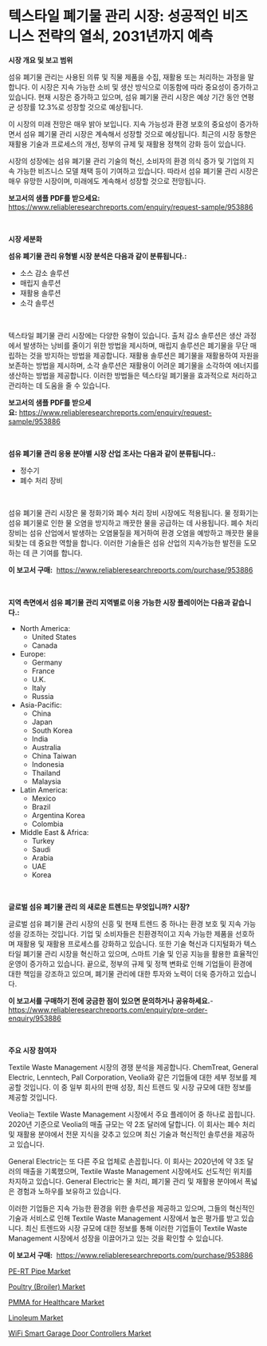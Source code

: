 <p><h1>텍스타일 폐기물 관리 시장: 성공적인 비즈니스 전략의 열쇠, 2031년까지 예측</h1></p><p><strong>시장 개요 및 보고 범위</strong></p>
<p><p>섬유 폐기물 관리는 사용된 의류 및 직물 제품을 수집, 재활용 또는 처리하는 과정을 말합니다. 이 시장은 지속 가능한 소비 및 생산 방식으로 이동함에 따라 중요성이 증가하고 있습니다. 현재 시장은 증가하고 있으며, 섬유 폐기물 관리 시장은 예상 기간 동안 연평균 성장률 12.3%로 성장할 것으로 예상됩니다.</p><p>이 시장의 미래 전망은 매우 밝아 보입니다. 지속 가능성과 환경 보호의 중요성이 증가하면서 섬유 폐기물 관리 시장은 계속해서 성장할 것으로 예상됩니다. 최근의 시장 동향은 재활용 기술과 프로세스의 개선, 정부의 규제 및 재활용 정책의 강화 등이 있습니다.</p><p>시장의 성장에는 섬유 폐기물 관리 기술의 혁신, 소비자의 환경 의식 증가 및 기업의 지속 가능한 비즈니스 모델 채택 등이 기여하고 있습니다. 따라서 섬유 폐기물 관리 시장은 매우 유망한 시장이며, 미래에도 계속해서 성장할 것으로 전망됩니다.</p></p>
<p><strong>보고서의 샘플 PDF를 받으세요:</strong> <a href="https://www.reliableresearchreports.com/enquiry/request-sample/953886">https://www.reliableresearchreports.com/enquiry/request-sample/953886</a></p>
<p>&nbsp;</p>
<p><strong>시장 세분화</strong></p>
<p><strong>섬유 폐기물 관리 유형별 시장 분석은 다음과 같이 분류됩니다.:</strong></p>
<p><ul><li>소스 감소 솔루션</li><li>매립지 솔루션</li><li>재활용 솔루션</li><li>소각 솔루션</li></ul></p>
<p>&nbsp;</p>
<p><p>텍스타일 폐기물 관리 시장에는 다양한 유형이 있습니다. 출처 감소 솔루션은 생산 과정에서 발생하는 낭비를 줄이기 위한 방법을 제시하며, 매립지 솔루션은 폐기물을 무단 매립하는 것을 방지하는 방법을 제공합니다. 재활용 솔루션은 폐기물을 재활용하여 자원을 보존하는 방법을 제시하며, 소각 솔루션은 재활용이 어려운 폐기물을 소각하여 에너지를 생산하는 방법을 제공합니다. 이러한 방법들은 텍스타일 폐기물을 효과적으로 처리하고 관리하는 데 도움을 줄 수 있습니다.</p></p>
<p><strong>보고서의 샘플 PDF를 받으세요:</strong>&nbsp;<a href="https://www.reliableresearchreports.com/enquiry/request-sample/953886">https://www.reliableresearchreports.com/enquiry/request-sample/953886</a></p>
<p>&nbsp;</p>
<p><strong> 섬유 폐기물 관리 응용 분야별 시장 산업 조사는 다음과 같이 분류됩니다.:</strong></p>
<p><ul><li>정수기</li><li>폐수 처리 장비</li></ul></p>
<p>&nbsp;</p>
<p><p>섬유 폐기물 관리 시장은 물 정화기와 폐수 처리 장비 시장에도 적용됩니다. 물 정화기는 섬유 폐기물로 인한 물 오염을 방지하고 깨끗한 물을 공급하는 데 사용됩니다. 폐수 처리 장비는 섬유 산업에서 발생하는 오염물질을 제거하여 환경 오염을 예방하고 깨끗한 물을 되찾는 데 중요한 역할을 합니다. 이러한 기술들은 섬유 산업의 지속가능한 발전을 도모하는 데 큰 기여를 합니다.</p></p>
<p><strong>이 보고서 구매:</strong>&nbsp; <a href="https://www.reliableresearchreports.com/purchase/953886">https://www.reliableresearchreports.com/purchase/953886</a></p>
<p>&nbsp;</p>
<p><strong>지역 측면에서 섬유 폐기물 관리 지역별로 이용 가능한 시장 플레이어는 다음과 같습니다.:</strong></p>
<p><ul>
    <li>
        North America:
        <ul>
            <li>United States</li>
            <li>Canada</li>
        </ul>
    </li>
    <li>
        Europe:
        <ul>
            <li>Germany</li>
            <li>France</li>
            <li>U.K.</li>
            <li>Italy</li>
            <li>Russia</li>
        </ul>
    </li>
    <li>
        Asia-Pacific:
        <ul>
            <li>China</li>
            <li>Japan</li>
            <li>South Korea</li>
            <li>India</li>
            <li>Australia</li>
            <li>China Taiwan</li>
            <li>Indonesia</li>
            <li>Thailand</li>
            <li>Malaysia</li>
        </ul>
    </li>
    <li>
        Latin America:
        <ul>
            <li>Mexico</li>
            <li>Brazil</li>
            <li>Argentina Korea</li>
            <li>Colombia</li>
        </ul>
    </li>
    <li>
        Middle East & Africa:
        <ul>
            <li>Turkey</li>
            <li>Saudi</li>
            <li>Arabia</li>
            <li>UAE</li>
            <li>Korea</li>
        </ul>
    </li>
    </ul></p>
<p>&nbsp;</p>
<p><strong>글로벌 섬유 폐기물 관리 의 새로운 트렌드는 무엇입니까? 시장?</strong></p>
<p><p>글로벌 섬유 폐기물 관리 시장의 신흥 및 현재 트렌드 중 하나는 환경 보호 및 지속 가능성을 강조하는 것입니다. 기업 및 소비자들은 친환경적이고 지속 가능한 제품을 선호하며 재활용 및 재활용 프로세스를 강화하고 있습니다. 또한 기술 혁신과 디지털화가 텍스타일 폐기물 관리 시장을 혁신하고 있으며, 스마트 기술 및 인공 지능을 활용한 효율적인 운영이 증가하고 있습니다. 끝으로, 정부의 규제 및 정책 변화로 인해 기업들이 환경에 대한 책임을 강조하고 있으며, 폐기물 관리에 대한 투자와 노력이 더욱 증가하고 있습니다.</p></p>
<p><strong>이 보고서를 구매하기 전에 궁금한 점이 있으면 문의하거나 공유하세요.</strong>- <a href="https://www.reliableresearchreports.com/enquiry/pre-order-enquiry/953886">https://www.reliableresearchreports.com/enquiry/pre-order-enquiry/953886</a></p>
<p>&nbsp;</p>
<p><strong>주요 시장 참여자</strong></p>
<p><p>Textile Waste Management 시장의 경쟁 분석을 제공합니다. ChemTreat, General Electric, Lenntech, Pall Corporation, Veolia와 같은 기업들에 대한 세부 정보를 제공할 것입니다. 이 중 일부 회사의 판매 성장, 최신 트렌드 및 시장 규모에 대한 정보를 제공할 것입니다.</p><p>Veolia는 Textile Waste Management 시장에서 주요 플레이어 중 하나로 꼽힙니다. 2020년 기준으로 Veolia의 매출 규모는 약 2조 달러에 달합니다. 이 회사는 폐수 처리 및 재활용 분야에서 전문 지식을 갖추고 있으며 최신 기술과 혁신적인 솔루션을 제공하고 있습니다.</p><p>General Electric는 또 다른 주요 업체로 손꼽힙니다. 이 회사는 2020년에 약 3조 달러의 매출을 기록했으며, Textile Waste Management 시장에서도 선도적인 위치를 차지하고 있습니다. General Electric는 물 처리, 폐기물 관리 및 재활용 분야에서 폭넓은 경험과 노하우를 보유하고 있습니다.</p><p>이러한 기업들은 지속 가능한 환경을 위한 솔루션을 제공하고 있으며, 그들의 혁신적인 기술과 서비스로 인해 Textile Waste Management 시장에서 높은 평가를 받고 있습니다. 최신 트렌드와 시장 규모에 대한 정보를 통해 이러한 기업들이 Textile Waste Management 시장에서 성장을 이끌어가고 있는 것을 확인할 수 있습니다.</p></p>
<p><strong>이 보고서 구매:</strong>&nbsp;&nbsp;<a href="https://www.reliableresearchreports.com/purchase/953886">https://www.reliableresearchreports.com/purchase/953886</a></p>
<p><p><a href="https://issuu.com/reportprime-2/docs/pe-rt-pipe-market-size-2030.pptx">PE-RT Pipe Market</a></p><p><a href="https://military-diascia-e68.notion.site/Poultry-Broiler-Market-Offers-Provide-Insightful-Data-for-the-Time-Period-from-2024-to-2031-and-al-625619fec19a46df9eae171b7908be2a">Poultry (Broiler) Market</a></p><p><a href="https://issuu.com/reportprime-2/docs/pmma-for-healthcare-market-size-2030.pptx">PMMA for Healthcare Market</a></p><p><a href="https://view.publitas.com/reportprime-1/linoleum-market-size-focuses-on-market-dynamics-in-depth-analysis-and-future-projections-of-its-market-forecasted-for-period-from-2024-to-2031/">Linoleum Market</a></p><p><a href="https://github.com/irfadac/Market-Research-Report-List-2/blob/main/wifi-smart-garage-door-controllers-market.md">WiFi Smart Garage Door Controllers Market</a></p></p>
